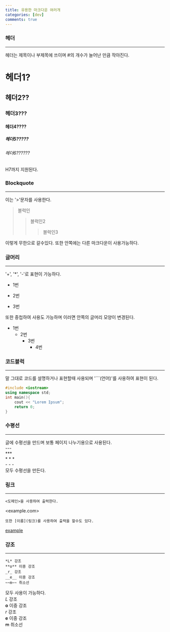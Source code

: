 ```yaml
---
title: 유용한 마크다운 여러개
categories: [dev]
comments: true
---
```

### 헤더
---
헤더는 제목이나 부제목에 쓰이며 #의 개수가 늘어난 만큼 작아진다.
# 헤더1?
## 헤더2??
### 헤더3???
#### 헤더4????
##### 헤더5?????
###### 헤더6??????
H7까지 지원된다.  
  

### Blockquote
---
이는 '>'문자를 사용한다.

>블럭인
>>블럭인2
>>>블럭인3

이렇게 무한으로 갈수있다.
또한 안쪽에는 다른 마크다운이 사용가능하다.

### 글머리
---
'+', '*', '-'로 표현이 가능하다.
+ 1번
- 2번
* 3번   

또한 중첩하여 사용도 가능하며 이러면 안쪽의 글머리 모양이 변경된다.

+ 1번
  - 2번
    + 3번
      - 4번

### 코드블럭
---
말 그대로 코드를 설명하거나 표현할때 사용되며 '```(언어)'를 사용하여 표현이 된다.

```cpp
#include <iostream>
using namespace std;
int main(){
    cout << "Lorem Ipsum";
    return 0;
}
```

### 수평선
---
글에 수평선을 만드며 보통 페이지 나누기용으로 사용된다.   
    ---   
    ***   
    * * *   
    - - -   
    모두 수평선을 만든다.

### 링크
---
    <도메인>을 사용하여 출력한다.
<example.com>

    또한 [이름](링크)를 사용하여 출력을 할수도 있다.   
[example](example.com)   
   
### 강조   
---

    *L* 강조   
    **o** 이중 강조   
    _r_ 강조   
    __e__ 이중 강조   
    ~~m~~ 취소선   

모두 사용이 가능하다.   
*L* 강조   
**o** 이중 강조   
_r_ 강조   
__e__ 이중 강조   
~~m~~ 취소선   
